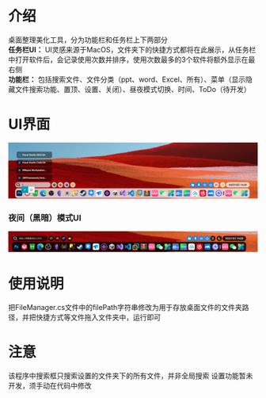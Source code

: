 # 介绍
桌面整理美化工具，分为功能栏和任务栏上下两部分<br>
**任务栏UI：** UI灵感来源于MacOS，文件夹下的快捷方式都将在此展示，从任务栏中打开软件后，会记录使用次数并排序，使用次数最多的3个软件将额外显示在最右侧<br>
**功能栏：** 包括搜索文件、文件分类（ppt、word、Excel、所有）、菜单（显示隐藏文件搜索功能、置顶、设置、关闭）、昼夜模式切换、时间、ToDo（待开发）
# UI界面
![image](https://github.com/MoYu030/DesktopFileOrganizer-WPF/blob/main/DesktopFileOrganizer/Resources/123123.png)
### 夜间（黑暗）模式UI
![image](https://github.com/MoYu030/DesktopFileOrganizer-WPF/blob/main/DesktopFileOrganizer/Resources/132132.png)
# 使用说明
把FileManager.cs文件中的filePath字符串修改为用于存放桌面文件的文件夹路径，并把快捷方式等文件拖入文件夹中，运行即可
# 注意
该程序中搜索框只搜索设置的文件夹下的所有文件，并非全局搜索
设置功能暂未开发，须手动在代码中修改
